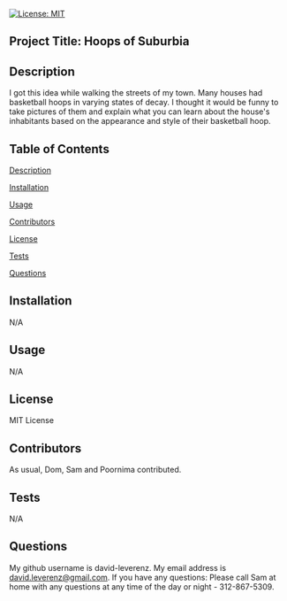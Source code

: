 [![License: MIT](https://img.shields.io/badge/License-MIT-yellow.svg)](https://opensource.org/licenses/MIT) 

## Project Title: Hoops of Suburbia

## Description
I got this idea while walking the streets of my town. Many houses had basketball hoops in varying states of decay. I thought it would be funny to take pictures of them and explain what you can learn about the house's inhabitants based on the appearance and style of their basketball hoop.

## Table of Contents

[Description](#description)

[Installation](#installation)

[Usage](#usage)

[Contributors](#contributors)

[License](#license)

[Tests](#tests)

[Questions](#questions)

## Installation
N/A

## Usage
N/A

## License
MIT License

## Contributors
As usual, Dom, Sam and Poornima contributed.

## Tests
N/A

## Questions
My github username is david-leverenz.
My email address is david.leverenz@gmail.com.
If you have any questions: Please call Sam at home with any questions at any time of the day or night - 312-867-5309.
